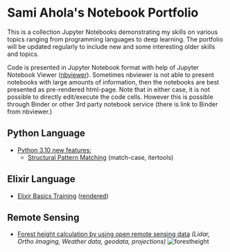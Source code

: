 # Sami Ahola's Notebook Portfolio
This is a collection Jupyter Notebooks demonstrating my skills on various topics ranging from programming languages to deep learning. The portfolio will be updated regularly to include new and some interesting older skills and topics.

Code is presented in Jupyter Notebook format with help of Jupyter Notebook Viewer ([nbviewer](https://nbviewer.jupyter.org/)). Sometimes nbviewer is not able to present notebooks with large amounts of information, then the notebooks are best presented as pre-rendered html-page. Note that in either case, it is not possible to directly edit/execute the code cells. However this is possible through Binder or other 3rd party notebook service (there is link to Binder from nbviewer.)

## Python Language
- [Python 3.10 new features:](https://nbviewer.jupyter.org/github/SamiAhola/portfolio/blob/main/notebook/Python3.10_NewFeatures.ipynb?flush_cache=true)
  - [Structural Pattern Matching](https://nbviewer.jupyter.org/github/SamiAhola/portfolio/blob/main/notebook/Python3.10_NewFeatures.ipynb?flush_cache=true#Pattern-Matching) (match-case, itertools)

## Elixir Language
- [Elixir Basics Training](https://github.com/SamiAhola/portfolio/blob/main/notebook/Elixir.ipynb) ([rendered](https://render.githubusercontent.com/view/ipynb?color_mode=light&commit=d365fbd18e1c5ae1e4a38274182ad76c8c8739b0&enc_url=68747470733a2f2f7261772e67697468756275736572636f6e74656e742e636f6d2f53616d6941686f6c612f706f7274666f6c696f2f643336356662643138653163356165316534613338323734313832616437366338633837333962302f6e6f7465626f6f6b2f456c697869722e6970796e62&nwo=SamiAhola%2Fportfolio&path=notebook%2FElixir.ipynb&repository_id=408117586&repository_type=Repository#Elixir))

## Remote Sensing
- [Forest height calculation by using open remote sensing data](https://samiahola.github.io/portfolio/notebook/pre-rendered/RemoteSensing.html) _(Lidar, Ortho imaging, Weather data, geodata, projections)_
  ![forestheight](https://user-images.githubusercontent.com/8090944/134043271-f1740c47-129b-4823-b370-5e44f33873b1.png)


